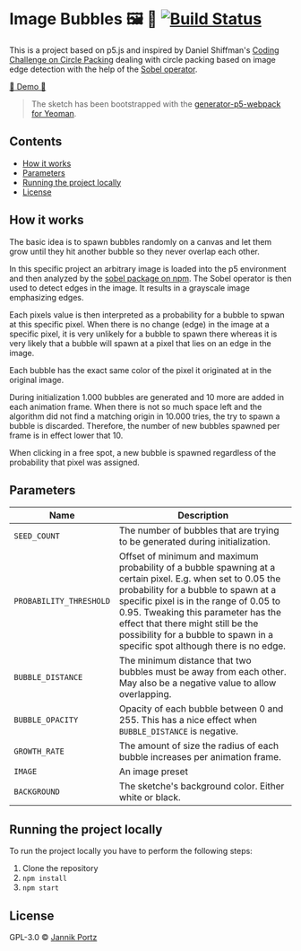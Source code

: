 # Image Bubbles 🖼 🧼 [![Build Status](https://travis-ci.com/janizde/p5-image-bubbles.svg?branch=master)](https://travis-ci.com/janizde/p5-image-bubbles)

This is a project based on p5.js and inspired by Daniel Shiffman's [Coding Challenge on Circle Packing](http://bit.ly/2qPyMiJ) dealing with circle packing based on image edge detection with the help of the [Sobel operator](http://bit.ly/2qalITV).

[🤖 Demo 🎨](https://janizde.github.io/p5-image-bubbles/)

> The sketch has been bootstrapped with the [generator-p5-webpack for Yeoman](http://bit.ly/2qPAhgF).

## Contents

* [How it works](#how-it-works)
* [Parameters](#parameters)
* [Running the project locally](#running-locally)
* [License](#license)

## <a name="how-it-works"></a>How it works

The basic idea is to spawn bubbles randomly on a canvas and let them grow until they hit another bubble so they never overlap each other.

In this specific project an arbitrary image is loaded into the p5 environment and then analyzed by the [sobel package on npm](http://bit.ly/2qa4PIV). The Sobel operator is then used to detect edges in the image. It results in a grayscale image emphasizing edges.

Each pixels value is then interpreted as a probability for a bubble to spwan at this specific pixel. When there is no change (edge) in the image at a specific pixel, it is very unlikely for a bubble to spawn there whereas it is very likely that a bubble will spawn at a pixel that lies on an edge in the image.

Each bubble has the exact same color of the pixel it originated at in the original image.

During initialization 1.000 bubbles are generated and 10 more are added in each animation frame. When there is not so much space left and the algorithm did not find a matching origin in 10.000 tries, the try to spawn a bubble is discarded. Therefore, the number of new bubbles spawned per frame is in effect lower that 10.

When clicking in a free spot, a new bubble is spawned regardless of the probability that pixel was assigned.

## <a name="parameters"></a>Parameters

|Name|Description|
|----|-----------|
|`SEED_COUNT`|The number of bubbles that are trying to be generated during initialization.|
|`PROBABILITY_THRESHOLD`|Offset of minimum and maximum probability of a bubble spawning at a certain pixel. E.g. when set to 0.05 the probability for a bubble to spawn at a specific pixel is in the range of 0.05 to 0.95. Tweaking this parameter has the effect that there might still be the possibility for a bubble to spawn in a specific spot although there is no edge.|
|`BUBBLE_DISTANCE`|The minimum distance that two bubbles must be away from each other. May also be a negative value to allow overlapping.|
|`BUBBLE_OPACITY`|Opacity of each bubble between 0 and 255. This has a nice effect when `BUBBLE_DISTANCE` is negative.|
|`GROWTH_RATE`|The amount of size the radius of each bubble increases per animation frame.|
|`IMAGE`|An image preset|
|`BACKGROUND`|The sketche's background color. Either white or black.|

## <a name="running-locally"></a>Running the project locally

To run the project locally you have to perform the following steps:

1. Clone the repository
2. `npm install`
3. `npm start`

## <a name="license"></a>License

GPL-3.0 © [Jannik Portz](http://jannikportz.de)
